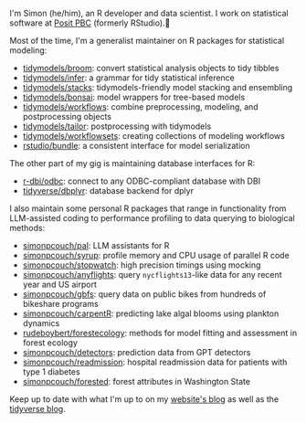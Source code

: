 I'm Simon (he/him), an R developer and data scientist. I work on statistical software at [Posit PBC](https://github.com/posit-pbc) (formerly RStudio).🐛

Most of the time, I'm a generalist maintainer on R packages for statistical modeling:

- [tidymodels/broom](https://github.com/tidymodels/broom): convert statistical analysis objects to tidy tibbles
- [tidymodels/infer](https://github.com/tidymodels/infer): a grammar for tidy statistical inference
- [tidymodels/stacks](https://github.com/tidymodels/stacks): tidymodels-friendly model stacking and ensembling
- [tidymodels/bonsai](https://github.com/tidymodels/bonsai): model wrappers for tree-based models
- [tidymodels/workflows](https://github.com/tidymodels/workflows): combine preprocessing, modeling, and postprocessing objects
- [tidymodels/tailor](https://github.com/tidymodels/tailor): postprocessing with tidymodels
- [tidymodels/workflowsets](https://github.com/tidymodels/workflowsets): creating collections of modeling workflows
- [rstudio/bundle](https://github.com/simonpcouch/bundle): a consistent interface for model serialization

The other part of my gig is maintaining database interfaces for R:

- [r-dbi/odbc](https://github.com/r-dbi/odbc): connect to any ODBC-compliant database with DBI
- [tidyverse/dbplyr](https://github.com/tidyverse/dbplyr): database backend for dplyr

I also maintain some personal R packages that range in functionality from LLM-assisted coding to performance profiling to data querying to biological methods:

- [simonpcouch/pal](https://github.com/simonpcouch/pal): LLM assistants for R
- [simonpcouch/syrup](https://github.com/simonpcouch/syrup): profile memory and CPU usage of parallel R code
- [simonpcouch/stopwatch](https://github.com/simonpcouch/stopwatch): high precision timings using mocking
- [simonpcouch/anyflights](https://github.com/simonpcouch/anyflights): query `nycflights13`-like data for any recent year and US airport
- [simonpcouch/gbfs](https://github.com/simonpcouch/gbfs): query data on public bikes from hundreds of bikeshare programs
- [simonpcouch/carpentR](https://github.com/simonpcouch/carpentR): predicting lake algal blooms using plankton dynamics
- [rudeboybert/forestecology](https://github.com/rudeboybert/forestecology): methods for model fitting and assessment in forest ecology
- [simonpcouch/detectors](https://github.com/simonpcouch/detectors): prediction data from GPT detectors
- [simonpcouch/readmission](https://github.com/simonpcouch/readmission): hospital readmission data for patients with type 1 diabetes
- [simonpcouch/forested](https://github.com/simonpcouch/forested): forest attributes in Washington State

Keep up to date with what I'm up to on my [website's blog](https://simonpcouch.com/blog/) as well as the [tidyverse blog](https://www.tidyverse.org/blog/).
